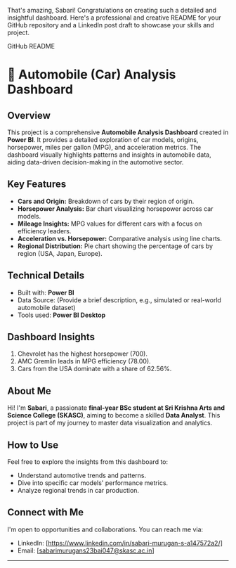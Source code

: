 That's amazing, Sabari! Congratulations on creating such a detailed and insightful dashboard. Here's a professional and creative README for your GitHub repository and a LinkedIn post draft to showcase your skills and project.

GitHub README
# 🚗 Automobile (Car) Analysis Dashboard

## Overview
This project is a comprehensive **Automobile Analysis Dashboard** created in **Power BI**. It provides a detailed exploration of car models, origins, horsepower, miles per gallon (MPG), and acceleration metrics. The dashboard visually highlights patterns and insights in automobile data, aiding data-driven decision-making in the automotive sector.

## Key Features
- **Cars and Origin:** Breakdown of cars by their region of origin.
- **Horsepower Analysis:** Bar chart visualizing horsepower across car models.
- **Mileage Insights:** MPG values for different cars with a focus on efficiency leaders.
- **Acceleration vs. Horsepower:** Comparative analysis using line charts.
- **Regional Distribution:** Pie chart showing the percentage of cars by region (USA, Japan, Europe).

## Technical Details
- Built with: **Power BI**
- Data Source: (Provide a brief description, e.g., simulated or real-world automobile dataset)
- Tools used: **Power BI Desktop**

## Dashboard Insights
1. Chevrolet has the highest horsepower (700).
2. AMC Gremlin leads in MPG efficiency (78.00).
3. Cars from the USA dominate with a share of 62.56%.

## About Me
Hi! I'm **Sabari**, a passionate **final-year BSc student at Sri Krishna Arts and Science College (SKASC)**, aiming to become a skilled **Data Analyst**. This project is part of my journey to master data visualization and analytics.

## How to Use
Feel free to explore the insights from this dashboard to:
- Understand automotive trends and patterns.
- Dive into specific car models' performance metrics.
- Analyze regional trends in car production.

## Connect with Me
I'm open to opportunities and collaborations. You can reach me via:
- LinkedIn: [https://www.linkedin.com/in/sabari-murugan-s-a147572a2/]
- Email: [sabarimurugans23bai047@skasc.ac.in]

---


